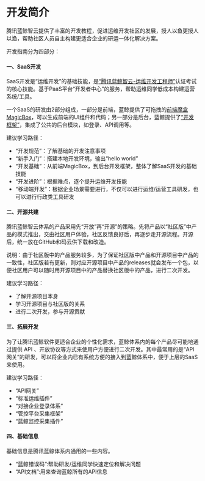 # 开发简介

腾讯蓝鲸智云提供了丰富的开发教程，促进运维开发社区的发展，授人以鱼更授人以渔，帮助社区人员自主构建更适合企业的研运一体化解决方案。

开发指南分为四部分：

#### 一、SaaS开发
SaaS开发是“运维开发”的基础技能，是[“腾讯蓝鲸智云-运维开发工程师”](https://bk.tencent.com/training_exam/)认证考试的核心技能。基于PaaS平台“开发者中心”的服务，帮助运维同学低成本构建运营系统/工具。

一个SaaS的研发由2部分组成，一部分是前端，蓝鲸提供了可拖拽的[前端魔盒MagicBox](https://magicbox.bk.tencent.com/)，可以生成前端的UI组件和代码；另一部分是后台，蓝鲸提供了[“开发框架”](https://bk.tencent.com/docs_test/document/5.1/974)，集成了公共的后台模块，如登录、API调用等。

建议学习路径：
-  “开发规范”：了解基础的开发注意事项
-  “新手入门”：搭建本地开发环境，输出“hello world”
-  “开发基础”：从前端MagicBox，到后台开发框架，整体了解SaaS开发的基础技能
-  “开发进阶”：根据难点，逐个提升运维开发技能
-  “移动端开发”：根据企业场景需要进行，不仅可以进行运维/运营工具研发，也可以进行行政类工具研发

#### 二、开源共建
腾讯蓝鲸智云体系的产品采用先“开放”再“开源”的策略。先将产品以“社区版”中产品的模式推出，交由社区用户体验，社区反馈良好后，再逐步走开源流程。开源后，统一放在GitHub和码云供下载和改造。

说明：由于社区版中的产品服务较多，为了保证社区版中产品和开源项目中产品的一致性，社区版若有更新，则对应开源项目中产品的releases就会发布一个包，以便社区用户可以随时用开源项目中的产品替换社区版中的产品，进行二次开发。

建议学习路径：
- 了解开源项目本身
- 学习开源项目与社区版的关系
- 进行二次开发，参与开源贡献


#### 三、拓展开发
为了让腾讯蓝鲸软件更适合企业的个性化需求，蓝鲸体系内的每个产品尽可能地通过提供 API 、开放协议等方式来使用户方便进行二次开发。其中最常用的是“API网关”的研发，可以将企业内已有系统方便的接入到蓝鲸体系中，便于上层的SaaS来使用。

建议学习路径：
- “API网关”
- “标准运维插件”
- “对接企业登录体系”
- “管控平台采集框架”
- “蓝鲸监控采集插件”


#### 四、基础信息
基础信息是腾讯蓝鲸体系内通用的一些内容。
- “蓝鲸错误码”:帮助研发/运维同学快速定位和解决问题
- “API文档”:用来查询蓝鲸所有的API信息
